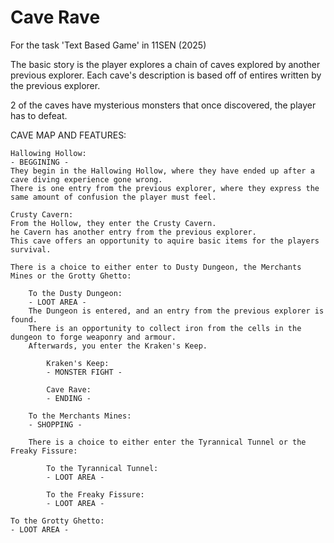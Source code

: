 # Cave Rave
For the task 'Text Based Game' in 11SEN (2025)

The basic story is the player explores a chain of caves explored by another previous explorer.
Each cave's description is based off of entires written by the previous explorer.

2 of the caves have mysterious monsters that once discovered, the player has to defeat.

CAVE MAP AND FEATURES:

    Hallowing Hollow:
    - BEGGINING -
    They begin in the Hallowing Hollow, where they have ended up after a cave diving experience gone wrong.
    There is one entry from the previous explorer, where they express the same amount of confusion the player must feel.

    Crusty Cavern:
    From the Hollow, they enter the Crusty Cavern.
    he Cavern has another entry from the previous explorer.
    This cave offers an opportunity to aquire basic items for the players survival.

    There is a choice to either enter to Dusty Dungeon, the Merchants Mines or the Grotty Ghetto:
       
        To the Dusty Dungeon:
        - LOOT AREA -
        The Dungeon is entered, and an entry from the previous explorer is found.
        There is an opportunity to collect iron from the cells in the dungeon to forge weaponry and armour.
        Afterwards, you enter the Kraken's Keep.

            Kraken's Keep:
            - MONSTER FIGHT -

            Cave Rave:
            - ENDING -

        To the Merchants Mines:
        - SHOPPING -

        There is a choice to either enter the Tyrannical Tunnel or the Freaky Fissure:

            To the Tyrannical Tunnel:
            - LOOT AREA -

            To the Freaky Fissure:
            - LOOT AREA -

    To the Grotty Ghetto:
    - LOOT AREA -
